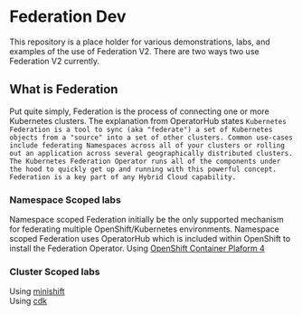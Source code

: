 # Federation Dev
This repository is a place holder for various demonstrations, labs, and examples
of the use of Federation V2. There are two ways two use Federation V2 currently.

## What is Federation
Put quite simply, Federation is the process of connecting one or more Kubernetes clusters. The explanation from OperatorHub states
``
Kubernetes Federation is a tool to sync (aka "federate") a set of Kubernetes objects from a "source" into a set of other clusters. Common use-cases include federating Namespaces across all of your clusters or rolling out an application across several geographically distributed clusters. The Kubernetes Federation Operator runs all of the components under the hood to quickly get up and running with this powerful concept. Federation is a key part of any Hybrid Cloud capability.
``

### Namespace Scoped labs
Namespace scoped Federation initially be the only supported mechanism for federating
multiple OpenShift/Kubernetes environments. Namespace scoped Federation uses OperatorHub
which is included within OpenShift to install the Federation Operator.
Using [OpenShift Container Plaform 4](./README-ocp4.md)

### Cluster Scoped labs
Using [minishift](./README-minishift.md)<br/>
Using [cdk](./README-minishift.md)

